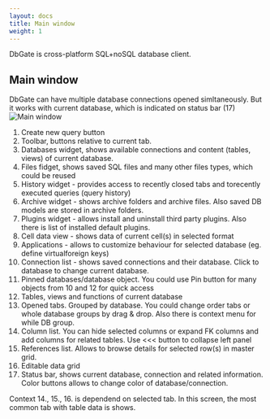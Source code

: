 ```yaml
---
layout: docs
title: Main window
weight: 1
---
```


DbGate is cross-platform SQL+noSQL database client.


## Main window
DbGate can have multiple database connections opened simltaneously. But it works with current database, which is indicated on status bar (17)
![Main window](/img/main.png)

1. Create new query button
2. Toolbar, buttons relative to current tab.
3. Databases widget, shows available connections and content (tables, views) of current database.
4. Files fidget, shows saved SQL files and many other files types, which could be reused
5. History widget - provides access to recently closed tabs and torecently executed queries (query history)
6. Archive widget - shows archive folders and archive files. Also saved DB models are stored in archive folders.
7. Plugins widget - allows install and uninstall third party plugins. Also there is list of installed default plugins.
8. Cell data view - shows data of current cell(s) in selected format
9. Applications - allows to customize behaviour for selected database (eg. define virtualforeign keys)
10. Connection list - shows saved connections and their database. Click to database to change current database.
11. Pinned databases/database object. You could use Pin button for many objects from 10 and 12 for quick access
12. Tables, views and functions of current database
13. Opened tabs. Grouped by database. You could change order tabs or whole database groups by drag & drop. Also there is context menu for while DB group.
14. Column list. You can hide selected columns or expand FK columns and add columns for related tables. Use <<< button to collapse left panel
15. References list. Allows to browse details for selected row(s) in master grid. 
16. Editable data grid
17. Status bar, shows current database, connection and related information. Color buttons allows to change color of database/connection.

Context 14., 15., 16. is dependend on selected tab. In this screen, the most common tab with table data is shows.
